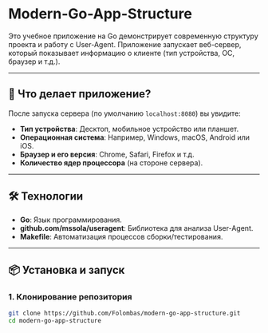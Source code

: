 # Modern-Go-App-Structure

Это учебное приложение на Go демонстрирует современную структуру проекта и работу с User-Agent. Приложение запускает веб-сервер, который показывает информацию о клиенте (тип устройства, ОС, браузер и т.д.).

---

## 🚀 Что делает приложение?

После запуска сервера (по умолчанию `localhost:8080`) вы увидите:

- **Тип устройства**: Десктоп, мобильное устройство или планшет.
- **Операционная система**: Например, Windows, macOS, Android или iOS.
- **Браузер и его версия**: Chrome, Safari, Firefox и т.д.
- **Количество ядер процессора** (на стороне сервера).

---

## 🛠️ Технологии

- **Go**: Язык программирования.
- **github.com/mssola/useragent**: Библиотека для анализа User-Agent.
- **Makefile**: Автоматизация процессов сборки/тестирования.

---

## 📦 Установка и запуск

### 1. Клонирование репозитория

```bash
git clone https://github.com/Folombas/modern-go-app-structure.git 
cd modern-go-app-structure